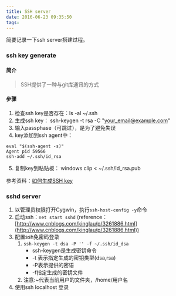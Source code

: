 ```yaml
---
title: SSH server
date: 2016-06-23 09:35:50
tags: 
---
```




简要记录一下ssh server搭建过程。
<!-- more -->
### ssh key generate

#### 简介
> SSH提供了一种与git库通讯的方式

#### 步骤

1. 检查ssh key是否存在：ls -al ~/.ssh
2. 生成ssh key： ssh-keygen -t rsa -C "your_email@example.com"
3. 输入passphase（可跳过），是为了避免失误
4. key添加到ssh agent中：

```
eval "$(ssh-agent -s)"
Agent pid 59566
ssh-add ~/.ssh/id_rsa
```

5. 复制key到粘贴板：
        windows   clip < ~/.ssh/id_rsa.pub

参考资料：[如何生成SSH key](http://www.jianshu.com/p/31cbbbc5f9fa/)


### sshd server

1. 以管理员权限打开Cygwin，执行`ssh-host-config -y`命令
2. 启动ssh：`net start sshd` (reference：[http://www.cnblogs.com/kinglau/p/3261886.html](http://www.cnblogs.com/kinglau/p/3261886.html))
3. 配置ssh免密码登录
    1. `ssh-keygen -t dsa -P '' -f ~/.ssh/id_dsa`
        - ssh-keygen是生成密钥命令
        - -t 表示指定生成的密钥类型(dsa,rsa)
        - -P表示提供的密语
        - -f指定生成的密钥文件
    2. 注意:~代表当前用户的文件夹，/home/用户名
4. 使用ssh localhost 登录